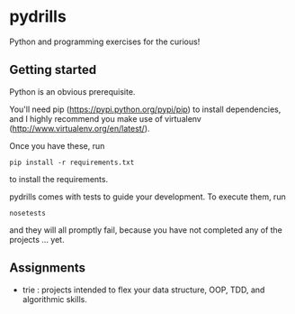 # pydrills

Python and programming exercises for the curious!

## Getting started

Python is an obvious prerequisite.

You'll need pip (<https://pypi.python.org/pypi/pip>) to install dependencies, and I highly recommend you make use of
virtualenv (<http://www.virtualenv.org/en/latest/>).

Once you have these, run

`pip install -r requirements.txt`

to install the requirements.

pydrills comes with tests to guide your development.  To execute them, run

`nosetests`

and they will all promptly fail, because you have not completed any of the projects ... yet.

## Assignments

* trie : projects intended to flex your data structure, OOP, TDD, and algorithmic skills.
